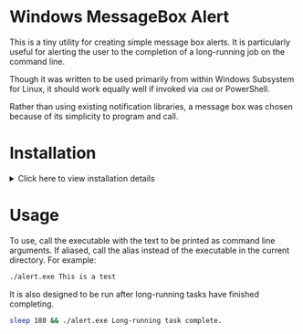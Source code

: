 # Windows MessageBox Alert

This is a tiny utility for creating simple message box alerts. It is
particularly useful for alerting the user to the completion of a long-running
job on the command line.

Though it was written to be used primarily from within Windows Subsystem for
Linux, it should work equally well if invoked via `cmd` or PowerShell.

Rather than using existing notification libraries, a message box was chosen
because of its simplicity to program and call.

# Installation

<details>
<summary>Click here to view installation details</summary>
The following steps are assumed to be run from within a Windows Subsytem for
Linux Bash environment with Microsoft Visual C Compiler (MSVC) executables on
the `PATH`. In particular, compilation is done with `cl.exe`, but would
probably work with Clang or MinGW if properly linked against `User32.lib`.

- Clone the repository.

  ```bash
  git clone git@github.com:jstrieb/msgbox-alert && cd msgbox-alert
  ```

- To compile the code and automatically add an alias to the current user's
  `~/.bashrc` file, run:

  ```bash
  make install
  ```

- By default, the program is aliased as `alert-win`. To use it, call

  ```bash
  alert-win This is a test
  ```

- To compile without adding an alias to the `~/.bashrc` file, simply call

  ```bash
  make
  ```
</details>

# Usage

To use, call the executable with the text to be printed as command line
arguments. If aliased, call the alias instead of the executable in the current
directory. For example:

```bash
./alert.exe This is a test
```

It is also designed to be run after long-running tasks have finished
completing.

```bash
sleep 180 && ./alert.exe Long-running task complete.
```
